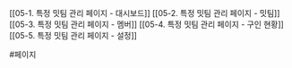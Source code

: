 [[05-1. 특정 밋팀 관리 페이지 - 대시보드]]
[[05-2. 특정 밋팀 관리 페이지 - 밋팀]]
[[05-3. 특정 밋팀 관리 페이지 - 멤버]]
[[05-4. 특정 밋팀 관리 페이지 - 구인 현황]]
[[05-5. 특정 밋팀 관리 페이지 - 설정]]

#페이지
